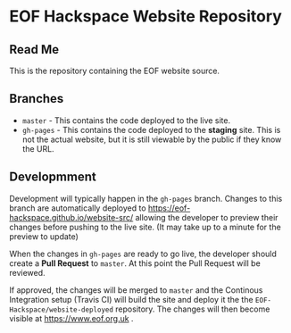 # EOF Hackspace Website Repository

## Read Me

This is the repository containing the EOF website source.

## Branches

* `master` - This contains the code deployed to the live site.
* `gh-pages` - This contains the code deployed to the **staging** site.  This is not the actual website, but it is still viewable by the public if they know the URL. 

## Developmment

Development will typically happen in the `gh-pages` branch.  Changes to this branch are automatically deployed to https://eof-hackspace.github.io/website-src/ allowing the developer to preview their changes before pushing to the live site.  (It may take up to a minute for the preview to update)

When the changes in `gh-pages` are ready to go live, the developer should create a **Pull Request** to `master`.  At this point the Pull Request will be reviewed.

If approved, the changes will be merged to `master` and the Continous Integration setup (Travis CI) will build the site and deploy it the the `EOF-Hackspace/website-deployed` repository.  The changes will then become visible at https://www.eof.org.uk .
